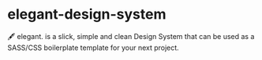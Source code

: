 # elegant-design-system
🖋 elegant. is a slick, simple and clean Design System that can be used as a SASS/CSS boilerplate template for your next project.
